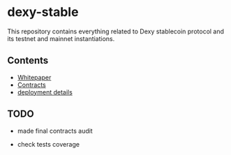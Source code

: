 # dexy-stable

This repository contains everything related to Dexy stablecoin protocol and its testnet and mainnet instantiations.

## Contents

* [Whitepaper](paper/dexy.pdf)
* [Contracts](contracts/)
* [deployment details](spec/deployment.md)

## TODO

* made final contracts audit

* check tests coverage